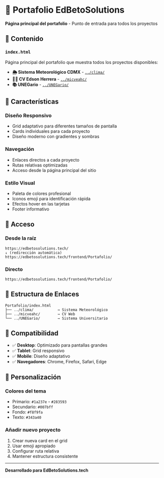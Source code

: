 # 🎨 Portafolio EdBetoSolutions

**Página principal del portafolio** - Punto de entrada para todos los proyectos

## 📁 Contenido

### `index.html`
Página principal del portafolio que muestra todos los proyectos disponibles:

- **🌦️ Sistema Meteorológico CDMX** - [`../clima/`](../clima/)
- **👨‍💼 CV Edson Herrera** - [`../micveahc/`](../micveahc/)
- **📚 UNEGario** - [`../UNEGario/`](../UNEGario/)

## 🎯 Características

### Diseño Responsivo
- Grid adaptativo para diferentes tamaños de pantalla
- Cards individuales para cada proyecto
- Diseño moderno con gradientes y sombras

### Navegación
- Enlaces directos a cada proyecto
- Rutas relativas optimizadas
- Acceso desde la página principal del sitio

### Estilo Visual
- Paleta de colores profesional
- Iconos emoji para identificación rápida
- Efectos hover en las tarjetas
- Footer informativo

## 🚀 Acceso

### Desde la raíz
```
https://edbetosolutions.tech/
↓ (redirección automática)
https://edbetosolutions.tech/frontend/Portafolio/
```

### Directo
```
https://edbetosolutions.tech/frontend/Portafolio/
```

## 🔗 Estructura de Enlaces

```
Portafolio/index.html
├── ../clima/           → Sistema Meteorológico
├── ../micveahc/        → CV Web
└── ../UNEGario/        → Sistema Universitario
```

## 📱 Compatibilidad

- ✅ **Desktop**: Optimizado para pantallas grandes
- ✅ **Tablet**: Grid responsivo
- ✅ **Mobile**: Diseño adaptativo
- ✅ **Navegadores**: Chrome, Firefox, Safari, Edge

## 🎨 Personalización

### Colores del tema
- Primario: `#1a237e` - `#283593`
- Secundario: `#007bff`
- Fondo: `#f8f9fa`
- Texto: `#343a40`

### Añadir nuevo proyecto
1. Crear nueva card en el grid
2. Usar emoji apropiado
3. Configurar ruta relativa
4. Mantener estructura consistente

---

**Desarrollado para EdBetoSolutions.tech**
